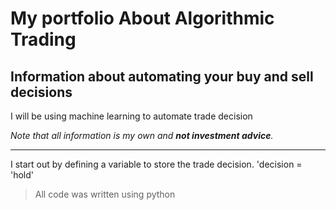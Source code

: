 # My portfolio About Algorithmic Trading

## Information about automating your buy and sell decisions

I will be using machine learning to automate trade decision

*Note that all information is my own and **not investment advice**.*

---

I start out by defining a variable to store the trade decision.
'decision = 'hold'

>All code was written using python
